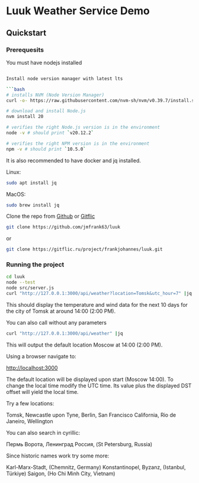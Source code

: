 # Luuk Weather Service Demo

## Quickstart

### Prerequesits

You must have nodejs installed

```bash

Install node version manager with latest lts

```bash
# installs NVM (Node Version Manager)
curl -o- https://raw.githubusercontent.com/nvm-sh/nvm/v0.39.7/install.sh | bash

# download and install Node.js
nvm install 20

# verifies the right Node.js version is in the environment
node -v # should print `v20.12.2`

# verifies the right NPM version is in the environment
npm -v # should print `10.5.0`
```

It is also recommended to have docker and jq installed.

Linux:

```bash
sudo apt install jq
```

MacOS:

```bash
sudo brew install jq
```

Clone the repo from [Github](https://github.com/jmfrank63/luuk) or
[Gitflic](https://gitflic.ru/project/frankjohannes/luuk.git)

```bash
git clone https://github.com/jmfrank63/luuk
```

or

```bash
git clone https://gitflic.ru/project/frankjohannes/luuk.git
```

### Running the project

```bash
cd luuk
node --test
node src/server.js
curl "http://127.0.0.1:3000/api/weather?location=Tomsk&utc_hour=7" |jq 
```

This should display the temperature and wind data for the next 10 days for the city of Tomsk at around 14:00 (2:00 PM).

You can also call without any parameters

```bash
curl "http://127.0.0.1:3000/api/weather" |jq
```

This will output the default location Moscow at 14:00 (2:00 PM).

Using a browser navigate to:

[http://localhost:3000](http://localhost:3000)

The default location will be displayed upon start (Moscow 14:00). To change the local time
modify the UTC time. Its value plus the displayed DST offset will yield the local time.

Try a few locations:

Tomsk,
Newcastle upon Tyne,
Berlin,
San Francisco California,
Rio de Janeiro,
Wellington

You can also search in cyrillic:

Пермь
Ворота,
Ленинград Россия, (St Petersburg, Russia)

Since historic names work try some more:

Karl-Marx-Stadt, (Chemnitz, Germany)
Konstantinopel, Byzanz, (Istanbul, Türkiye)
Saigon, (Ho Chi Minh City, Vietnam)
